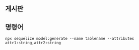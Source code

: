 ## 게시판

## 명령어
`npx sequelize model:generate --name tablename --attributes attr1:string,attr2:string`